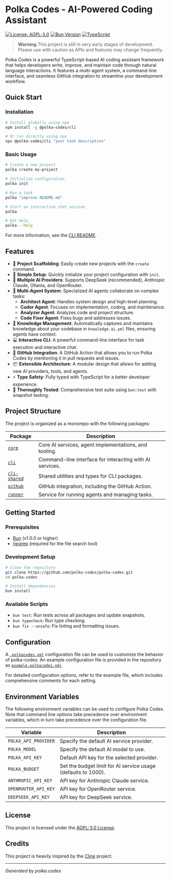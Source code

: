 # Polka Codes - AI-Powered Coding Assistant

[![License: AGPL-3.0](https://img.shields.io/badge/License-AGPL%203.0-blue.svg)](LICENSE)
[![Bun Version](https://img.shields.io/badge/Bun-v1.0.0+-brightgreen)](https://bun.sh)
[![TypeScript](https://img.shields.io/badge/TypeScript-5.0+-blue)](https://www.typescriptlang.org)

> **Warning**
> This project is still in very early stages of development. Please use with caution as APIs and features may change frequently.

Polka Codes is a powerful TypeScript-based AI coding assistant framework that helps developers write, improve, and maintain code through natural language interactions. It features a multi-agent system, a command-line interface, and seamless GitHub integration to streamline your development workflow.

## Quick Start

### Installation

```bash
# Install globally using npm
npm install -g @polka-codes/cli

# Or run directly using npx
npx @polka-codes/cli "your task description"
```

### Basic Usage

```bash
# Create a new project
polka create my-project

# Initialize configuration
polka init

# Run a task
polka "improve README.md"

# Start an interactive chat session
polka

# Get help
polka --help
```

For more information, see the [CLI README](packages/cli/README.md).

## Features

- 🎯 **Project Scaffolding**: Easily create new projects with the `create` command.
- 🔧 **Simple Setup**: Quickly initialize your project configuration with `init`.
- 🤖 **Multiple AI Providers**: Supports DeepSeek (recommended), Anthropic Claude, Ollama, and OpenRouter.
- 🤝 **Multi-Agent System**: Specialized AI agents collaborate on complex tasks:
  - **Architect Agent**: Handles system design and high-level planning.
  - **Coder Agent**: Focuses on implementation, coding, and maintenance.
  - **Analyzer Agent**: Analyzes code and project structure.
  - **Code Fixer Agent**: Fixes bugs and addresses issues.
- 🧠 **Knowledge Management**: Automatically captures and maintains knowledge about your codebase in `knowledge.ai.yml` files, ensuring agents have context.
- 💻 **Interactive CLI**: A powerful command-line interface for task execution and interactive chat.
- 🔄 **GitHub Integration**: A GitHub Action that allows you to run Polka Codes by mentioning it in pull requests and issues.
- 📦 **Extensible Architecture**: A modular design that allows for adding new AI providers, tools, and agents.
- ⚡ **Type Safety**: Fully typed with TypeScript for a better developer experience.
- 🧪 **Thoroughly Tested**: Comprehensive test suite using `bun:test` with snapshot testing.

## Project Structure

The project is organized as a monorepo with the following packages:

| Package | Description |
|---------|-------------|
| [`core`](/packages/core) | Core AI services, agent implementations, and tooling. |
| [`cli`](/packages/cli) | Command-line interface for interacting with AI services. |
| [`cli-shared`](/packages/cli-shared) | Shared utilities and types for CLI packages. |
| [`github`](/packages/github) | GitHub integration, including the GitHub Action. |
| [`runner`](/packages/runner) | Service for running agents and managing tasks. |

## Getting Started

### Prerequisites

- [Bun](https://bun.sh/) (v1.0.0 or higher)
- [ripgrep](https://github.com/BurntSushi/ripgrep#installation) (required for the file search tool)

### Development Setup

```bash
# Clone the repository
git clone https://github.com/polka-codes/polka-codes.git
cd polka-codes

# Install dependencies
bun install
```

### Available Scripts

- `bun test`: Run tests across all packages and update snapshots.
- `bun typecheck`: Run type checking.
- `bun fix --unsafe`: Fix linting and formatting issues.

## Configuration

A [`.polkacodes.yml`](.polkacodes.yml) configuration file can be used to customize the behavior of polka-codes. An example configuration file is provided in the repository as [`example.polkacodes.yml`](example.polkacodes.yml).

For detailed configuration options, refer to the example file, which includes comprehensive comments for each setting.

## Environment Variables

The following environment variables can be used to configure Polka Codes. Note that command line options take precedence over environment variables, which in turn take precedence over the configuration file.

| Variable | Description |
|----------|-------------|
| `POLKA_API_PROVIDER` | Specify the default AI service provider. |
| `POLKA_MODEL` | Specify the default AI model to use. |
| `POLKA_API_KEY` | Default API key for the selected provider. |
| `POLKA_BUDGET` | Set the budget limit for AI service usage (defaults to 1000). |
| `ANTHROPIC_API_KEY` | API key for Anthropic Claude service. |
| `OPENROUTER_API_KEY` | API key for OpenRouter service. |
| `DEEPSEEK_API_KEY` | API key for DeepSeek service. |

## License

This project is licensed under the [AGPL-3.0 License](LICENSE).

## Credits

This project is heavily inspired by the [Cline](https://github.com/cline/cline) project.

---
*Generated by polka.codes*
